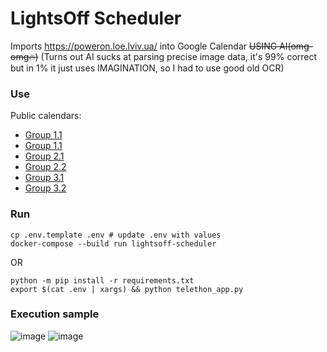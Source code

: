 # LightsOff Scheduler
Imports https://poweron.loe.lviv.ua/ into Google Calendar ~~USING AI(omg-omg🔥)~~
(Turns out AI sucks at parsing precise image data, it's 99% correct but in 1% it just uses IMAGINATION, 
so I had to use good old OCR)

### Use
Public calendars:
- [Group 1.1](https://calendar.google.com/calendar/u/0?cid=YTVkMTc1MzkyOWM1NTc1NGI5YjdjMDY1MmJiYzVkZWY1ZmIyODNkMDY1NWY5NDlkNDQ4MTM4M2NjN2YwZjBmOUBncm91cC5jYWxlbmRhci5nb29nbGUuY29t)
- [Group 1.1](https://calendar.google.com/calendar/u/0?cid=YjJiY2JmNmE1Y2QxNGUzOTFkOWZlZTVkY2VlZjYxZWQ1ZTRkMTc2MTkzMTIyN2E4ZWIxMDM3MzEyNjY5ODYzOUBncm91cC5jYWxlbmRhci5nb29nbGUuY29t)
- [Group 2.1](https://calendar.google.com/calendar/u/0?cid=MDIyZjM3NjYzZDRhY2QyZjcwMmUzNGQ2MDUzMGY4Y2ZlOWRjMDljNDVmZDU5MDI2MTdhMjM4MWFlZDY0YjcxYUBncm91cC5jYWxlbmRhci5nb29nbGUuY29t)
- [Group 2.2](https://calendar.google.com/calendar/u/0?cid=MDM1ZjdhYmNjMGZhYzgyNzc5MjdlNDAzMzhjZDY4NGI5YTEwZmUyZTQyMjhiMThiODZhZDYzZjEzZWEyZmNjNUBncm91cC5jYWxlbmRhci5nb29nbGUuY29t)
- [Group 3.1](https://calendar.google.com/calendar/u/0?cid=N2RlNDE4MDAxODdmZjEzYjIxZWY4YmZlZWY3ZTY5ZmYxZDIwNTg0YmIzYTk4ZTlhMzc1NjZkMDQyZmY2ZDhjNEBncm91cC5jYWxlbmRhci5nb29nbGUuY29t)
- [Group 3.2](https://calendar.google.com/calendar/u/0?cid=ZTllZDJjMTIwOGE1MmNiMGE3N2Y2ZWFkZTYzM2Y4MmQ1YjMzNDc1MGE5ZDIzZjM1YTY1NzBhZDg5MjdjZTExMEBncm91cC5jYWxlbmRhci5nb29nbGUuY29t)

### Run

```
cp .env.template .env # update .env with values
docker-compose --build run lightsoff-scheduler
```
OR
```
python -m pip install -r requirements.txt
export $(cat .env | xargs) && python telethon_app.py
```

### Execution sample
![image](https://github.com/user-attachments/assets/526658df-353b-4495-b702-16a446e56521)
![image](https://github.com/user-attachments/assets/20c70c39-d278-4832-8597-b45076c54a98)
